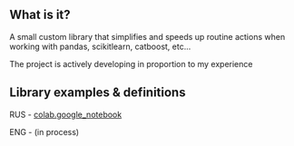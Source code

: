 ## What is it?

A small custom library that simplifies and speeds up routine actions when 
working with pandas, scikitlearn, catboost, etc...

The project is actively developing in proportion to my experience


## Library examples & definitions

RUS - [colab.google_notebook](https://colab.research.google.com/drive/1umBPTHGfMzF7aYrcN5ZD6E-GX7s_iM8O?usp=share_link)

ENG - (in process)

